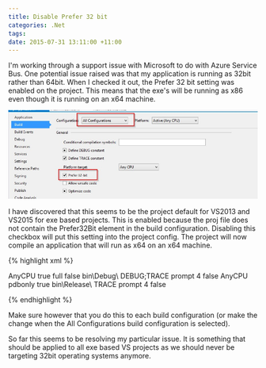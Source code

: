 ```yaml
---
title: Disable Prefer 32 bit
categories: .Net
tags: 
date: 2015-07-31 13:11:00 +11:00
---
```


I'm working through a support issue with Microsoft to do with Azure Service Bus. One potential issue raised was that my application is running as 32bit rather than 64bit. When I checked it out, the Prefer 32 bit setting was enabled on the project. This means that the exe's will be running as x86 even though it is running on an x64 machine.

<!--more-->

![Disable Prefer 32 bit][0]

I have discovered that this seems to be the project default for VS2013 and VS2015 for exe based projects. This is enabled because the proj file does not contain the Prefer32Bit element in the build configuration. Disabling this checkbox will put this setting into the project config. The project will now compile an application that will run as x64 on an x64 machine.

{% highlight xml %}

  <PropertyGroup Condition=" '$(Configuration)|$(Platform)' == 'Debug|AnyCPU' ">
    <PlatformTarget>AnyCPU</PlatformTarget>
    <DebugSymbols>true</DebugSymbols>
    <DebugType>full</DebugType>
    <Optimize>false</Optimize>
    <OutputPath>bin\Debug\</OutputPath>
    <DefineConstants>DEBUG;TRACE</DefineConstants>
    <ErrorReport>prompt</ErrorReport>
    <WarningLevel>4</WarningLevel>
    <Prefer32Bit>false</Prefer32Bit>
  </PropertyGroup>
  <PropertyGroup Condition=" '$(Configuration)|$(Platform)' == 'Release|AnyCPU' ">
    <PlatformTarget>AnyCPU</PlatformTarget>
    <DebugType>pdbonly</DebugType>
    <Optimize>true</Optimize>
    <OutputPath>bin\Release\</OutputPath>
    <DefineConstants>TRACE</DefineConstants>
    <ErrorReport>prompt</ErrorReport>
    <WarningLevel>4</WarningLevel>
    <Prefer32Bit>false</Prefer32Bit>
  </PropertyGroup>

{% endhighlight %}

Make sure however that you do this to each build configuration (or make the change when the All Configurations build configuration is selected).

So far this seems to be resolving my particular issue. It is something that should be applied to all exe based VS projects as we should never be targeting 32bit operating systems anymore.

[0]: /files/prefer32bit.jpg
